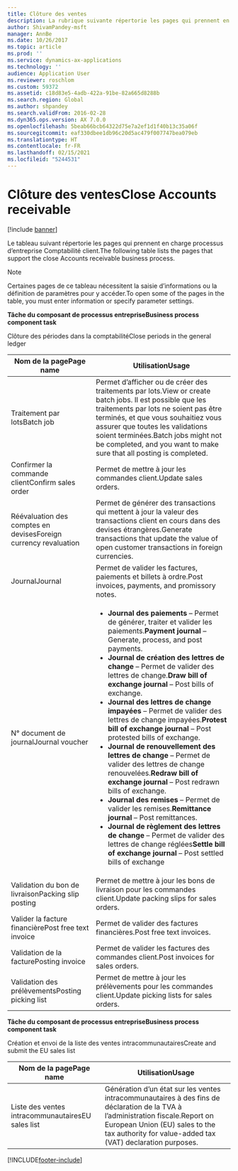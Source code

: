 ```yaml
---
title: Clôture des ventes
description: La rubrique suivante répertorie les pages qui prennent en charge processus d’entreprise Comptabilité client.
author: ShivamPandey-msft
manager: AnnBe
ms.date: 10/26/2017
ms.topic: article
ms.prod: ''
ms.service: dynamics-ax-applications
ms.technology: ''
audience: Application User
ms.reviewer: roschlom
ms.custom: 59372
ms.assetid: c18d83e5-4adb-422a-91be-82a665d8288b
ms.search.region: Global
ms.author: shpandey
ms.search.validFrom: 2016-02-28
ms.dyn365.ops.version: AX 7.0.0
ms.openlocfilehash: 5beab66bcb64322d75e7a2ef1d1f40b13c35a06f
ms.sourcegitcommit: eaf330dbee1db96c20d5ac479f007747bea079eb
ms.translationtype: HT
ms.contentlocale: fr-FR
ms.lasthandoff: 02/15/2021
ms.locfileid: "5244531"
---
```

# <a name="close-accounts-receivable"></a><span data-ttu-id="058c7-103">Clôture des ventes</span><span class="sxs-lookup"><span data-stu-id="058c7-103">Close Accounts receivable</span></span>

[!include [banner](../includes/banner.md)]

<span data-ttu-id="058c7-104">Le tableau suivant répertorie les pages qui prennent en charge processus d’entreprise Comptabilité client.</span><span class="sxs-lookup"><span data-stu-id="058c7-104">The following table lists the pages that support the close Accounts receivable business process.</span></span>

> [!NOTE] 
> <span data-ttu-id="058c7-105">Certaines pages de ce tableau nécessitent la saisie d’informations ou la définition de paramètres pour y accéder.</span><span class="sxs-lookup"><span data-stu-id="058c7-105">To open some of the pages in the table, you must enter information or specify parameter settings.</span></span>

<span data-ttu-id="058c7-106">**Tâche du composant de processus entreprise**</span><span class="sxs-lookup"><span data-stu-id="058c7-106">**Business process component task**</span></span>                   

<span data-ttu-id="058c7-107">Clôture des périodes dans la comptabilité</span><span class="sxs-lookup"><span data-stu-id="058c7-107">Close periods in the general ledger</span></span>

| <span data-ttu-id="058c7-108">Nom de la page</span><span class="sxs-lookup"><span data-stu-id="058c7-108">Page name</span></span>                            | <span data-ttu-id="058c7-109">Utilisation</span><span class="sxs-lookup"><span data-stu-id="058c7-109">Usage</span></span>                                                                                      |
|--------------------------------------|--------------------------------------------------------------------------------------------|
|<span data-ttu-id="058c7-110">Traitement par lots</span><span class="sxs-lookup"><span data-stu-id="058c7-110">Batch job</span></span>                             | <span data-ttu-id="058c7-111">Permet d’afficher ou de créer des traitements par lots.</span><span class="sxs-lookup"><span data-stu-id="058c7-111">View or create batch jobs.</span></span> <span data-ttu-id="058c7-112">Il est possible que les traitements par lots ne soient pas être terminés, et que vous souhaitiez vous assurer que toutes les validations soient terminées.</span><span class="sxs-lookup"><span data-stu-id="058c7-112">Batch jobs might not be completed, and you want to make sure that all posting is completed.</span></span>                                                                                                               |
|<span data-ttu-id="058c7-113">Confirmer la commande client</span><span class="sxs-lookup"><span data-stu-id="058c7-113">Confirm sales order</span></span>                   | <span data-ttu-id="058c7-114">Permet de mettre à jour les commandes client.</span><span class="sxs-lookup"><span data-stu-id="058c7-114">Update sales orders.</span></span>                                                                       |
|<span data-ttu-id="058c7-115">Réévaluation des comptes en devises</span><span class="sxs-lookup"><span data-stu-id="058c7-115">Foreign currency revaluation</span></span>          | <span data-ttu-id="058c7-116">Permet de générer des transactions qui mettent à jour la valeur des transactions client en cours dans des devises étrangères.</span><span class="sxs-lookup"><span data-stu-id="058c7-116">Generate transactions that update the value of open customer transactions in foreign currencies.</span></span>                                                                                                                         |
| <span data-ttu-id="058c7-117">Journal</span><span class="sxs-lookup"><span data-stu-id="058c7-117">Journal</span></span>                              | <span data-ttu-id="058c7-118">Permet de valider les factures, paiements et billets à ordre.</span><span class="sxs-lookup"><span data-stu-id="058c7-118">Post invoices, payments, and promissory notes.</span></span>                                             |
| <span data-ttu-id="058c7-119">N° document de journal</span><span class="sxs-lookup"><span data-stu-id="058c7-119">Journal voucher</span></span>                      |<ul><li><span data-ttu-id="058c7-120">**Journal des paiements** – Permet de générer, traiter et valider les paiements.</span><span class="sxs-lookup"><span data-stu-id="058c7-120">**Payment journal** – Generate, process, and post payments.</span></span></li><li><span data-ttu-id="058c7-121">**Journal de création des lettres de change** – Permet de valider des lettres de change.</span><span class="sxs-lookup"><span data-stu-id="058c7-121">**Draw bill of exchange journal** – Post bills of exchange.</span></span></li><li><span data-ttu-id="058c7-122">**Journal des lettres de change impayées** – Permet de valider des lettres de change impayées.</span><span class="sxs-lookup"><span data-stu-id="058c7-122">**Protest bill of exchange journal** – Post protested bills of exchange.</span></span></li><li><span data-ttu-id="058c7-123">**Journal de renouvellement des lettres de change** – Permet de valider des lettres de change renouvelées.</span><span class="sxs-lookup"><span data-stu-id="058c7-123">**Redraw bill of exchange journal** – Post redrawn bills of exchange.</span></span></li><li><span data-ttu-id="058c7-124">**Journal des remises** – Permet de valider les remises.</span><span class="sxs-lookup"><span data-stu-id="058c7-124">**Remittance journal** – Post remittances.</span></span></li><li><span data-ttu-id="058c7-125">**Journal de règlement des lettres de change** – Permet de valider des lettres de change réglées</span><span class="sxs-lookup"><span data-stu-id="058c7-125">**Settle bill of exchange journal** – Post settled bills of exchange</span></span></li></ul>                   |
| <span data-ttu-id="058c7-126">Validation du bon de livraison</span><span class="sxs-lookup"><span data-stu-id="058c7-126">Packing slip posting</span></span>                 | <span data-ttu-id="058c7-127">Permet de mettre à jour les bons de livraison pour les commandes client.</span><span class="sxs-lookup"><span data-stu-id="058c7-127">Update packing slips for sales orders.</span></span>                                                     |
| <span data-ttu-id="058c7-128">Valider la facture financière</span><span class="sxs-lookup"><span data-stu-id="058c7-128">Post free text invoice</span></span>               | <span data-ttu-id="058c7-129">Permet de valider des factures financières.</span><span class="sxs-lookup"><span data-stu-id="058c7-129">Post free text invoices.</span></span>                                                                   |
| <span data-ttu-id="058c7-130">Validation de la facture</span><span class="sxs-lookup"><span data-stu-id="058c7-130">Posting invoice</span></span>                      | <span data-ttu-id="058c7-131">Permet de valider les factures des commandes client.</span><span class="sxs-lookup"><span data-stu-id="058c7-131">Post invoices for sales orders.</span></span>                                                            |
| <span data-ttu-id="058c7-132">Validation des prélèvements</span><span class="sxs-lookup"><span data-stu-id="058c7-132">Posting picking list</span></span>                 |<span data-ttu-id="058c7-133">Permet de mettre à jour les prélèvements pour les commandes client.</span><span class="sxs-lookup"><span data-stu-id="058c7-133">Update picking lists for sales orders.</span></span>                                                      |

<span data-ttu-id="058c7-134">**Tâche du composant de processus entreprise**</span><span class="sxs-lookup"><span data-stu-id="058c7-134">**Business process component task**</span></span>   

<span data-ttu-id="058c7-135">Création et envoi de la liste des ventes intracommunautaires</span><span class="sxs-lookup"><span data-stu-id="058c7-135">Create and submit the EU sales list</span></span>

| <span data-ttu-id="058c7-136">Nom de la page</span><span class="sxs-lookup"><span data-stu-id="058c7-136">Page name</span></span>                            | <span data-ttu-id="058c7-137">Utilisation</span><span class="sxs-lookup"><span data-stu-id="058c7-137">Usage</span></span>                                                                                      |
|--------------------------------------|--------------------------------------------------------------------------------------------|
|<span data-ttu-id="058c7-138">Liste des ventes intracommunautaires</span><span class="sxs-lookup"><span data-stu-id="058c7-138">EU sales list</span></span>                         | <span data-ttu-id="058c7-139">Génération d’un état sur les ventes intracommunautaires à des fins de déclaration de la TVA à l’administration fiscale.</span><span class="sxs-lookup"><span data-stu-id="058c7-139">Report on European Union (EU) sales to the tax authority for value-added tax (VAT) declaration purposes.</span></span>                                                                                                                           |








[!INCLUDE[footer-include](../../includes/footer-banner.md)]